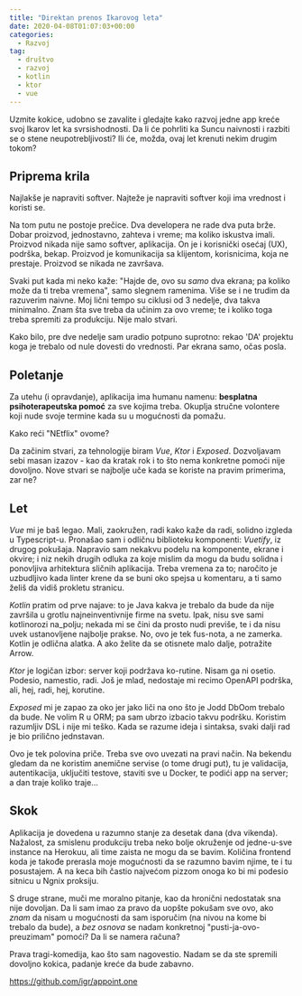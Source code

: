 ```yaml
---
title: "Direktan prenos Ikarovog leta"
date: 2020-04-08T01:07:03+00:00
categories:
  - Razvoj
tag:
  - društvo
  - razvoj
  - kotlin
  - ktor
  - vue
---
```


Uzmite kokice, udobno se zavalite i gledajte kako razvoj jedne app kreće svoj Ikarov let ka svrsishodnosti. Da li će pohrliti ka Suncu naivnosti i razbiti se o stene neupotrebljivosti? Ili će, možda, ovaj let krenuti nekim drugim tokom?

<!--more-->

## Priprema krila

Najlakše je napraviti softver. Najteže je napraviti softver koji ima vrednost i koristi se.

Na tom putu ne postoje prečice. Dva developera ne rade dva puta brže. Dobar proizvod, jednostavno, zahteva i vreme; ma koliko iskustva imali. Proizvod nikada nije samo softver, aplikacija. On je i korisnički osećaj (UX), podrška, bekap. Proizvod je komunikacija sa klijentom, korisnicima, koja ne prestaje. Proizvod se nikada ne završava.

Svaki put kada mi neko kaže: "Hajde de, ovo su _samo_ dva ekrana; pa koliko može da ti treba vremena", samo slegnem ramenima. Više se i ne trudim da razuverim naivne. Moj lični tempo su ciklusi od 3 nedelje, dva takva minimalno. Znam šta sve treba da učinim za ovo vreme; te i koliko toga treba spremiti za produkciju. Nije malo stvari.

Kako bilo, pre dve nedelje sam uradio potpuno suprotno: rekao 'DA' projektu koga je trebalo od nule dovesti do vrednosti. Par ekrana samo, očas posla.

## Poletanje

Za utehu (i opravdanje), aplikacija ima humanu namenu: **besplatna psihoterapeutska pomoć** za sve kojima treba. Okuplja stručne volontere koji nude svoje termine kada su u mogućnosti da pomažu.

Kako reći "NEtflix" ovome?

Da začinim stvari, za tehnologije biram _Vue_, _Ktor_ i _Exposed_. Dozvoljavam sebi masan izazov - kao da kratak rok i to što nema konkretne pomoći nije dovoljno. Nove stvari se najbolje uče kada se koriste na pravim primerima, zar ne?

## Let

_Vue_ mi je baš legao. Mali, zaokružen, radi kako kaže da radi, solidno izgleda u Typescript-u. Pronašao sam i odličnu biblioteku komponenti: _Vuetify_, iz drugog pokušaja. Napravio sam nekakvu podelu na komponente, ekrane i okvire; i niz nekih drugih odluka za koje mislim da mogu da budu solidna i ponovljiva arhitektura sličnih aplikacija. Treba vremena za to; naročito je uzbudljivo kada linter krene da se buni oko spejsa u komentaru, a ti samo želiš da vidiš prokletu stranicu.

_Kotlin_ pratim od prve najave: to je Java kakva je trebalo da bude da nije završila u grotlu najneinventivnije firme na svetu. Ipak, nisu sve sami kotlinorozi na\_polju; nekada mi se čini da prosto nudi previše, te i da nisu uvek ustanovljene najbolje prakse. No, ovo je tek fus-nota, a ne zamerka. Kotlin je odlična alatka. A ako želite da se otisnete malo dalje, potražite Arrow.

_Ktor_ je logičan izbor: server koji podržava ko-rutine. Nisam ga ni osetio. Podesio, namestio, radi. Još je mlad, nedostaje mi recimo OpenAPI podrška, ali, hej, radi, hej, korutine.

_Exposed_ mi je zapao za oko jer jako liči na ono što je Jodd DbOom trebalo da bude. Ne volim R u ORM; pa sam ubrzo izbacio takvu podršku. Koristim razumljiv DSL i nije mi teško. Kada se razume ideja i sintaksa, svaki dalji rad je bio prilično jednstavan.

Ovo je tek polovina priče. Treba sve ovo uvezati na pravi način. Na bekendu gledam da ne koristim anemične servise (o tome drugi put), tu je validacija, autentikacija, uključiti testove, staviti sve u Docker, te podići app na server; a dan traje koliko traje...

## Skok

Aplikacija je dovedena u razumno stanje za desetak dana (dva vikenda). Nažalost, za smislenu produkciju treba neko bolje okruženje od jedne-u-sve instance na Herokuu, ali time zaista ne mogu da se bavim. Količina frontend koda je takođe prerasla moje mogućnosti da se razumno bavim njime, te i tu posustajem. A na keca bih častio najvećom pizzom onoga ko bi mi podesio sitnicu u Ngnix proksiju.

S druge strane, muči me moralno pitanje, kao da hronični nedostatak sna nije dovoljan. Da li sam imao za pravo da uopšte pokušam sve ovo, ako _znam_ da nisam u mogućnosti da sam isporučim (na nivou na kome bi trebalo da bude), a _bez osnova_ se nadam konkretnoj "pusti-ja-ovo-preuzimam" pomoći? Da li se namera računa?

Prava tragi-komedija, kao što sam nagovestio. Nadam se da ste spremili dovoljno kokica, padanje kreće da bude zabavno.

https://github.com/igr/appoint.one